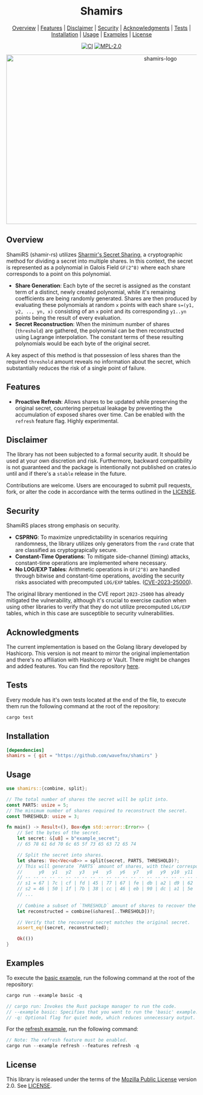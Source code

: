 <h1 align="center"> Shamirs </h1>

<div align="center"> 
    
[Overview](#Overview) | [Features](#Features) | [Disclaimer](#Disclaimer) | [Security](#Security) | [Acknowledgments](#Acknowledgments) | [Tests](#Tests) | [Installation](#Installation) | [Usage](#Usage) | [Examples](#Examples) | [License](#License)
</div>

<div align="center">
    
[![CI](https://img.shields.io/github/actions/workflow/status/wavefnx/shamirs/ci.yml?style=flat-square&label=CI&labelColor=%23343940&color=%2340C057)](https://github.com/wavefnx/shamirs/actions/workflows/ci.yml)
[![MPL-2.0](https://img.shields.io/github/license/wavefnx/shamirs?style=flat-square&color=blue&label=)](LICENSE)
</div>

<div align="center">
    <img width="800" height="448" alt="shamirs-logo" src="https://github.com/user-attachments/assets/05019995-4fb1-4603-afad-57f266aac616" />
</div>

## Overview
ShamiRS (shamir-rs) utilizes [Sharmir's Secret Sharing](https://en.wikipedia.org/wiki/Shamir%27s_secret_sharing), a cryptographic method for dividing a secret into multiple shares. In this context, the secret is represented as a polynomial in Galois Field `GF(2^8)` where each share corresponds to a point on this polynomial.

- **Share Generation**: Each byte of the secret is assigned as the constant term of a distinct, newly created polynomial, while it's remaining coefficients are being randomly generated. Shares are then produced by evaluating these polynomials at random `x` points with each share `s=(y1, y2, .., yn, x)` consisting of an `x` point and its corresponding `y1..yn` points being the result of every evaluation.
- **Secret Reconstruction**: When the minimum number of shares (`threshold`)  are gathered, the polynomial can be then reconstructed using Lagrange interpolation. The constant terms of these resulting polynomials would be each byte of the original secret.

A key aspect of this method is that possession of less shares than the required `threshold` amount reveals no information about the secret, which substantially reduces the risk of a single point of failure.

## Features 
- **Proactive Refresh**: Allows shares to be updated while preserving the original secret, countering perpetual leakage by preventing the accumulation of exposed shares over time. Can be enabled with the `refresh` feature flag. Highly experimental.

## Disclaimer
The library has not been subjected to a formal security audit. It should be used at your own discretion and risk. Furthermore, backward compatibility is not guaranteed and the package is intentionally not published on crates.io until and if there's a `stable` release in the future.

Contributions are welcome. Users are encouraged to submit pull requests, fork, or alter the code in accordance with the terms outlined in the [LICENSE](#LICENSE).

## Security
ShamiRS places strong emphasis on security.

- **CSPRNG**: To maximize unpredictability in scenarios requiring randomness, the library utilizes only generators from the `rand` crate that are classified as cryptograpically secure.
- **Constant-Time Operations**: To mitigate side-channel (timing) attacks, constant-time operations are implemented where necessary.
- **No LOG/EXP Tables**: Arithmetic operations in `GF(2^8)` are handled through bitwise and constant-time operations, avoiding the security risks associated with precomputed `LOG/EXP` tables. ([CVE-2023-25000](https://github.com/advisories/GHSA-vq4h-9ghm-qmrr)).

The original library mentioned in the CVE report `2023-25000` has already mitigated the vulnerability, although it's crucial to exercise caution when using other libraries to verify that they do not utilize precomputed `LOG/EXP` tables, which in this case are susceptible to security vulnerabilities.

## Acknowledgments
The current implementation is based on the Golang library developed by Hashicorp. This version is not meant to mirror the original implementation and there's no affiliation with Hashicorp or Vault. There might be changes and added features. You can find the repository [here](https://github.com/hashicorp/vault/blob/main/shamir/shamir.go).

## Tests
Every module has it's own tests located at the end of the file, to execute them run the following command at the root of the repository:  

```rust
cargo test
```

## Installation
```toml
[dependencies]
shamirs = { git = "https://github.com/wavefnx/shamirs" }
```

## Usage
```rust
use shamirs::{combine, split};

// The total number of shares the secret will be split into.
const PARTS: usize = 5;
// The minimum number of shares required to reconstruct the secret.
const THRESHOLD: usize = 3;

fn main() -> Result<(), Box<dyn std::error::Error>> {
    // Set the bytes of the secret.
    let secret: &[u8] = b"example_secret";
    // 65 78 61 6d 70 6c 65 5f 73 65 63 72 65 74

    // Split the secret into shares.
    let shares: Vec<Vec<u8>> = split(secret, PARTS, THRESHOLD)?;
    // This will generate `PARTS` amount of shares, with their corresponding coordinates.
    //      y0   y1   y2   y3   y4   y5   y6   y7   y8   y9  y10  y11  y12  y13   x
    // -- -- -- -- -- -- -- -- -- -- -- -- -- -- -- -- -- -- -- -- -- -- -- -- -- -- --
    // s1 = 67 | 7c | cf | fd | 45 | 77 | 67 | fe | db | a2 | d9 | 62 | 0b | c2 | 82
    // s2 = 46 | 50 | 1f | 7b | 38 | cc | 46 | eb | 90 | dc | a1 | 5e | 37 | 48 | 45
    // ...
    
    // Combine a subset of `THRESHOLD` amount of shares to recover the secret.
    let reconstructed = combine(&shares[..THRESHOLD])?;

    // Verify that the recovered secret matches the original secret.
    assert_eq!(secret, reconstructed);

    Ok(())
}
```

## Examples
To execute the [basic example](examples/basic.rs), run the following command at the root of the repository: 
```rust
cargo run --example basic -q

// cargo run: Invokes the Rust package manager to run the code.
// --example basic: Specifies that you want to run the 'basic' example.
// -q: Optional flag for quiet mode, which reduces unnecessary output.
```
For the [refresh example](examples/refresh.rs), run the following command:
```rust
// Note: The refresh feature must be enabled.
cargo run --example refresh --features refresh -q
```

## License
This library is released under the terms of the [Mozilla Public License](https://www.mozilla.org/en-US/MPL/) version 2.0. See [LICENSE](LICENSE).
